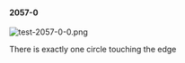 #### 2057-0
![test-2057-0-0.png](https://github.com/lil-lab/nlvr/raw/master/nlvr/test/images/3/test-2057-0-0.png "test-2057-0-0.png")

There is exactly one circle touching the edge